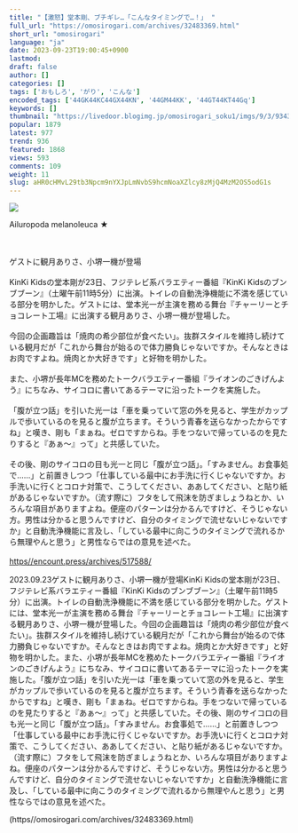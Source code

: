 ```yaml
---
title: "【激怒】堂本剛、ブチギレ…「こんなタイミングで…！」 "
full_url: "https://omosirogari.com/archives/32483369.html"
short_url: "omosirogari"
language: "ja"
date: 2023-09-23T19:00:45+0900
lastmod: 
draft: false
author: []
categories: []
tags: ['おもしろ', 'がり', 'こんな']
encoded_tags: ['44GK44KC44GX44KN', '44GM44KK', '44GT44KT44Gq']
keywords: []
thumbnail: "https://livedoor.blogimg.jp/omosirogari_soku1/imgs/9/3/9343e0ba.jpg"
popular: 1879
latest: 977
trend: 936
featured: 1868
views: 593
comments: 109
weight: 11
slug: aHR0cHMvL29tb3Npcm9nYXJpLmNvbS9hcmNoaXZlcy8zMjQ4MzM2OS5odG1s
---
```


![](https://livedoor.blogimg.jp/omosirogari_soku1/imgs/9/3/9343e0ba.jpg)

<div><p>Ailuropoda melanoleuca ★ </p><br> <br> ゲストに観月ありさ、小堺一機が登場 <br> <br> KinKi Kidsの堂本剛が23日、フジテレビ系バラエティー番組『KinKi Kidsのブンブブーン』（土曜午前11時5分）に出演。トイレの自動洗浄機能に不満を感じている部分を明かした。ゲストには、堂本光一が主演を務める舞台『チャーリーとチョコレート工場』に出演する観月ありさ、小堺一機が登場した。 <br> <br> 今回の企画趣旨は「焼肉の希少部位が食べたい」。抜群スタイルを維持し続けている観月だが「これから舞台が始るので体力勝負じゃないですか。そんなときはお肉ですよね。焼肉とか大好きです」と好物を明かした。 <br> <br> また、小堺が長年MCを務めたトークバラエティー番組『ライオンのごきげんよう』にちなみ、サイコロに書いてあるテーマに沿ったトークを実施した。 <br> <br> 「腹が立つ話」を引いた光一は「車を乗っていて窓の外を見ると、学生がカップルで歩いているのを見ると腹が立ちます。そういう青春を送らなかったからですね」と嘆き、剛も「まぁね。ゼロですからね。手をつないで帰っているのを見たりすると『あぁ～』って」と共感していた。 <br> <br> その後、剛のサイコロの目も光一と同じ「腹が立つ話」。「すみません。お食事処で……」と前置きしつつ「仕事している最中にお手洗に行くじゃないですか。お手洗いに行くとコロナ対策で、こうしてください、ああしてください、と貼り紙があるじゃないですか。（流す際に）フタをして飛沫を防ぎましょうねとか、いろんな項目がありますよね。便座のパターンは分かるんですけど、そうじゃない方。男性は分かると思うんですけど、自分のタイミングで流せないじゃないですか」と自動洗浄機能に言及し、「している最中に向こうのタイミングで流れるから無理やんと思う」と男性ならではの意見を述べた。 <br> <br> <a target='_blank' href='https//encount.press/archives/517588/'>https//encount.press/archives/517588/</a> <p>2023.09.23ゲストに観月ありさ、小堺一機が登場KinKi Kidsの堂本剛が23日、フジテレビ系バラエティー番組『KinKi Kidsのブンブブーン』（土曜午前11時5分）に出演。トイレの自動洗浄機能に不満を感じている部分を明かした。ゲストには、堂本光一が主演を務める舞台『チャーリーとチョコレート工場』に出演する観月ありさ、小堺一機が登場した。今回の企画趣旨は「焼肉の希少部位が食べたい」。抜群スタイルを維持し続けている観月だが「これから舞台が始るので体力勝負じゃないですか。そんなときはお肉ですよね。焼肉とか大好きです」と好物を明かした。また、小堺が長年MCを務めたトークバラエティー番組『ライオンのごきげんよう』にちなみ、サイコロに書いてあるテーマに沿ったトークを実施した。「腹が立つ話」を引いた光一は「車を乗っていて窓の外を見ると、学生がカップルで歩いているのを見ると腹が立ちます。そういう青春を送らなかったからですね」と嘆き、剛も「まぁね。ゼロですからね。手をつないで帰っているのを見たりすると『あぁ～』って」と共感していた。その後、剛のサイコロの目も光一と同じ「腹が立つ話」。「すみません。お食事処で……」と前置きしつつ「仕事している最中にお手洗に行くじゃないですか。お手洗いに行くとコロナ対策で、こうしてください、ああしてください、と貼り紙があるじゃないですか。（流す際に）フタをして飛沫を防ぎましょうねとか、いろんな項目がありますよね。便座のパターンは分かるんですけど、そうじゃない方。男性は分かると思うんですけど、自分のタイミングで流せないじゃないですか」と自動洗浄機能に言及し、「している最中に向こうのタイミングで流れるから無理やんと思う」と男性ならではの意見を述べた。</p></div>

(https//omosirogari.com/archives/32483369.html)
